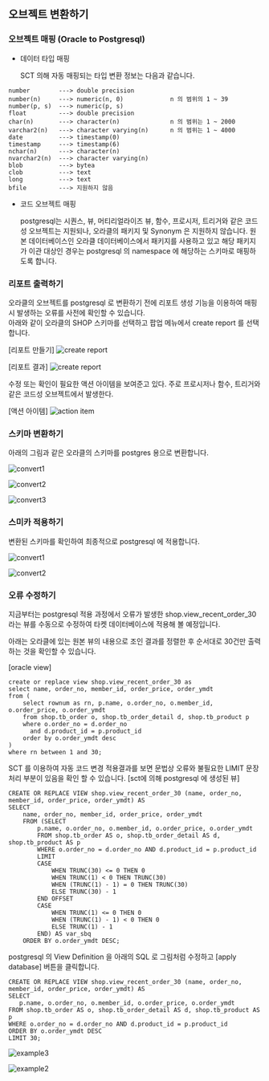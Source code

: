 ## 오브젝트 변환하기 ##

### 오브젝트 매핑 (Oracle to Postgresql) ###

* 데이터 타입 매핑 

  SCT 의해 자동 매핑되는 타입 변환 정보는 다음과 같습니다. 
```
number        ---> double precision
number(n)     ---> numeric(n, 0)             n 의 범위의 1 ~ 39
number(p, s)  ---> numeric(p, s)
float         ---> double precision
char(n)       ---> character(n)              n 의 범위는 1 ~ 2000
varchar2(n)   ---> character varying(n)      n 의 범위는 1 ~ 4000
date          ---> timestamp(0)
timestamp     ---> timestamp(6)
nchar(n)      ---> character(n)
nvarchar2(n)  ---> character varying(n)
blob          ---> bytea
clob          ---> text
long          ---> text
bfile         ---> 지원하지 않음
```

* 코드 오브젝트 매핑

  postgresql는 시퀀스, 뷰, 머티리얼라이즈 뷰, 함수, 프로시저, 트리거와 같은 코드성 오브젝트는 지원되나, 오라클의 패키지 및 Synonym 은 지원하지 않습니다.
  원본 데이터베이스인 오라클 데이터베이스에서 패키지를 사용하고 있고 해당 패키지가 이관 대상인 경우는 postgresql 의 namespace 에 해당하는 스키마로 매핑하도록 합니다.  


### 리포트 출력하기 ###

오라클의 오브젝트를 postgresql 로 변환하기 전에 리포트 생성 기능을 이용하여 매핑시 발생하는 오류를 사전에 확인할 수 있습니다.    
아래와 같이 오라클의 SHOP 스키마를 선택하고 팝업 메뉴에서 create report 를 선택합니다.  

[리포트 만들기]
![create report](https://github.com/gnosia93/postgres-terraform/blob/main/sct/images/sct-create-report.png)

[리포트 결과]
![create report](https://github.com/gnosia93/postgres-terraform/blob/main/sct/images/sct-report.png)

수정 또는 확인이 필요한 액션 아이템을 보여준고 있다. 주로 프로시저나 함수, 트리거와 같은 코드성 오브젝트에서 발생한다. 

[액션 아이템]
![action item](https://github.com/gnosia93/postgres-terraform/blob/main/sct/images/sct-action-item.png)


### 스키마 변환하기 ###

아래의 그림과 같은 오라클의 스키마를 postgres 용으로 변환합니다. 

![convert1](https://github.com/gnosia93/postgres-terraform/blob/main/sct/images/sct-convert-schema1.png)

![convert2](https://github.com/gnosia93/postgres-terraform/blob/main/sct/images/sct-convert-schema2.png)

![convert3](https://github.com/gnosia93/postgres-terraform/blob/main/sct/images/sct-convert-schema3.png)


### 스미카 적용하기 ###

변환된 스키마를 확인하여 최종적으로 postgresql 에 적용합니다.

![convert1](https://github.com/gnosia93/postgres-terraform/blob/main/sct/images/sct-apply1.png)

![convert2](https://github.com/gnosia93/postgres-terraform/blob/main/sct/images/sct-apply2.png)


### 오류 수정하기 ###

지금부터는 postgresql 적용 과정에서 오류가 발생한 shop.view_recent_order_30 라는 뷰를 수동으로 수정하여 타켓 데이터베이스에 적용해 볼 예정입니다.

아래는 오라클에 있는 원본 뷰의 내용으로 조인 결과를 정렬한 후 순서대로 30건만 출력하는 것을 확인할 수 있습니다. 

[oracle view]
```
create or replace view shop.view_recent_order_30 as
select name, order_no, member_id, order_price, order_ymdt
from (
    select rownum as rn, p.name, o.order_no, o.member_id, o.order_price, o.order_ymdt
    from shop.tb_order o, shop.tb_order_detail d, shop.tb_product p
    where o.order_no = d.order_no
      and d.product_id = p.product_id
    order by o.order_ymdt desc
)
where rn between 1 and 30;
```

SCT 를 이용하여 자동 코드 변경 적용결과를 보면 문법상 오류와 불필요한 LIMIT 문장 처리 부분이 있음을 확인 할 수 있습니다. 
[sct에 의해 postgresql 에 생성된 뷰] 
```
CREATE OR REPLACE VIEW shop.view_recent_order_30 (name, order_no, member_id, order_price, order_ymdt) AS
SELECT
    name, order_no, member_id, order_price, order_ymdt
    FROM (SELECT
        p.name, o.order_no, o.member_id, o.order_price, o.order_ymdt
        FROM shop.tb_order AS o, shop.tb_order_detail AS d, shop.tb_product AS p
        WHERE o.order_no = d.order_no AND d.product_id = p.product_id
        LIMIT
        CASE
            WHEN TRUNC(30) <= 0 THEN 0
            WHEN TRUNC(1) < 0 THEN TRUNC(30)
            WHEN (TRUNC(1) - 1) = 0 THEN TRUNC(30)
            ELSE TRUNC(30) - 1
        END OFFSET
        CASE
            WHEN TRUNC(1) <= 0 THEN 0
            WHEN (TRUNC(1) - 1) < 0 THEN 0
            ELSE TRUNC(1) - 1
        END) AS var_sbq
    ORDER BY o.order_ymdt DESC;
```

postgresql 의 View Definition 을 아래의 SQL 로 그림처럼 수정하고 [apply database] 버튼을 클릭합니다. 
```
CREATE OR REPLACE VIEW shop.view_recent_order_30 (name, order_no, member_id, order_price, order_ymdt) AS
SELECT
   p.name, o.order_no, o.member_id, o.order_price, o.order_ymdt
FROM shop.tb_order AS o, shop.tb_order_detail AS d, shop.tb_product AS p
WHERE o.order_no = d.order_no AND d.product_id = p.product_id
ORDER BY o.order_ymdt DESC
LIMIT 30;       
```
![example3](https://github.com/gnosia93/postgres-terraform/blob/main/sct/images/sct-example1-3.png)

![example2](https://github.com/gnosia93/postgres-terraform/blob/main/sct/images/sct-example1-2.png)

